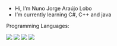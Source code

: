 
- Hi, I’m Nuno Jorge Araújo Lobo
- I’m currently learning C#, C++ and java

Programming Languages:

<img src="https://cdn.jsdelivr.net/gh/devicons/devicon/icons/html5/html5-original-wordmark.svg" />
<img src="https://cdn.jsdelivr.net/gh/devicons/devicon/icons/css3/css3-original-wordmark.svg" />
<img src="https://cdn.jsdelivr.net/gh/devicons/devicon/icons/javascript/javascript-original.svg" />
<img src="https://cdn.jsdelivr.net/gh/devicons/devicon/icons/php/php-original.svg" />
 
<!---
NunoJAL/NunoJAL is a ✨ special ✨ repository because its `README.md` (this file) appears on your GitHub profile.
You can click the Preview link to take a look at your changes.
--->
